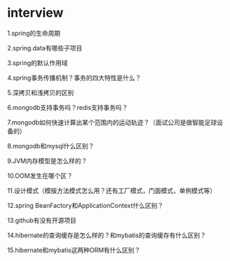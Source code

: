 # interview
1.spring的生命周期

2.spring.data有哪些子项目

3.spring的默认作用域

4.spring事务传播机制？事务的四大特性是什么？

5.深拷贝和浅拷贝的区别

6.mongodb支持事务吗？redis支持事务吗？

7.mongodb如何快速计算出某个范围内的运动轨迹？（面试公司是做智能足球设备的）

8.mongodb和mysql什么区别？

9.JVM内存模型是怎么样的？

10.OOM发生在哪个区？

11.设计模式（模版方法模式怎么用？还有工厂模式，门面模式，单例模式等）

12.spring BeanFactory和ApplicationContext什么区别？

13.github有没有开源项目

14.hibernate的查询缓存是怎么样的？和mybatis的查询缓存有什么区别？

15.hibernate和mybatis这两种ORM有什么区别？
